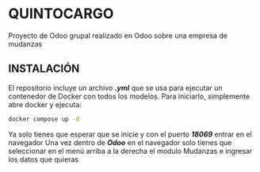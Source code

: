 # QUINTOCARGO
Proyecto de Odoo grupal realizado en Odoo sobre una empresa de mudanzas

## INSTALACIÓN
El repositorio incluye un archivo ***.yml*** que se usa para ejecutar un contenedor de Docker con todos los modelos. Para iniciarlo, simplemente abre docker y ejecuta:

```bash
docker compose up -d
```

Ya solo tienes que esperar que se inicie y con el puerto ***18069*** entrar en el navegador
Una vez dentro de ***Odoo*** en el navegador solo tienes que seleccionar en el menú arriba a la derecha el modulo Mudanzas e ingresar los datos que quieras